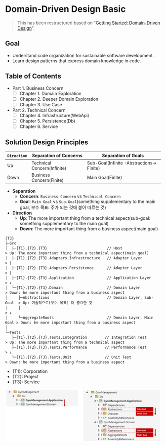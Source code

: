 # Domain-Driven Design Basic

> This has been restructured based on "[Getting Started: Domain-Driven Design](https://dometrain.com/course/getting-started-domain-driven-design-ddd/?ref=dometrain-github&promo=getting-started-domain-driven-design)".

## Goal
- Understand code organization for sustainable software development.
- Learn design patterns that express domain knowledge in code.

## Table of Contents
- Part 1. Business Concern
  - [ ] Chapter 1. Domain Exploration
  - [ ] Chapter 2. Deeper Domain Exploration
  - [ ] Chapter 3. Use Case
- Part 2. Technical Concern
  - [ ] Chapter 4. Infrastructure(WebApi)
  - [ ] Chapter 5. Persistence(Db)
  - [ ] Chapter 6. Service

## Solution Design Principles

| `Direction`  | Separation of Concerns | Separation of Goals                         |
| --- | --- | --- |
| Up    | Technical Concern(Infinite)   | Sub-Goal(Infinite -Abstractions-> Finite)   |
| Down  | Business Concern(Finite)      | Main Goal(Finite)                           |

- **Separation**
  - **Concern**: `Business Concern` vs `Technical Concern`
  - **Goal**: `Main Goal` vs `Sub-Goal`(something supplementary to the main goal, 부수 목표: 주가 되는 것에 붙어 따르는 것)
- **Direction**
  - **Up**: The more important thing from a technical aspect(sub-goal: something supplementary to the main goal)
  - **Down**: The more important thing from a business aspect(main goal)

```
{T3}
├─Src
│  ├─{T1}.{T2}.{T3}                           // Host                    > Up: The more important thing from a technical aspect(main goal)
│  ├─{T1}.{T2}.{T3}.Adapters.Infrastructure   // Adapter Layer           > │
│  ├─{T1}.{T2}.{T3}.Adapters.Persistence      // Adapter Layer           > │
│  ├─{T1}.{T2}.{T3}.Application               // Application Layer       > ↓
│  └─{T1}.{T2}.{T3}.Domain                    // Domain Layer            > Down: he more important thing from a business aspect
│     ├─Abstractions                          // Domain Layer, Sub-Goal  > Up: 기술적으로(부수 목표) 더 중요한 것
│     │                                                                  > ↓
│     └─AggregateRoots                        // Domain Layer, Main Goal > Down: he more important thing from a business aspect
│
└─Tests
   ├─{T1}.{T2}.{T3}.Tests.Integration        // Integration Test        > Up: The more important thing from a technical aspect
   ├─{T1}.{T2}.{T3}.Tests.Performance        // Performance Test        > ↓
   └─{T1}.{T2}.{T3}.Tests.Unit               // Unit Test               > Down: he more important thing from a business aspect
```
- {T1}: Corporation
- {T2}: Project
- {T3}: Service

![](./.images/SolutionDesignExample.png)
